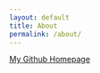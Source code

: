 ```yaml
---
layout: default
title: About
permalink: /about/
---
```

<div class="main-container">
    <a href="https://github.com/venkatramanareddy">My Github Homepage</a>
</div>